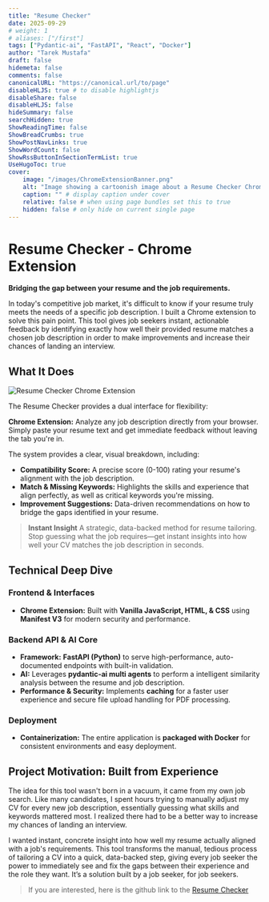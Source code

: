 ```yaml
---
title: "Resume Checker"
date: 2025-09-29
# weight: 1
# aliases: ["/first"]
tags: ["Pydantic-ai", "FastAPI", "React", "Docker"]
author: "Tarek Mustafa"
draft: false
hidemeta: false
comments: false
canonicalURL: "https://canonical.url/to/page"
disableHLJS: true # to disable highlightjs
disableShare: false
disableHLJS: false
hideSummary: false
searchHidden: true
ShowReadingTime: false
ShowBreadCrumbs: true
ShowPostNavLinks: true
ShowWordCount: false
ShowRssButtonInSectionTermList: true
UseHugoToc: true
cover:
    image: "/images/ChromeExtensionBanner.png"
    alt: "Image showing a cartoonish image about a Resume Checker Chrome extension"
    caption: "" # display caption under cover
    relative: false # when using page bundles set this to true
    hidden: false # only hide on current single page
---
```


# Resume Checker - Chrome Extension

**Bridging the gap between your resume and the job requirements.**

In today's competitive job market, it's difficult to know if your resume truly meets the needs of a specific job description. I built a Chrome extension to solve this  pain point. This tool gives job seekers instant, actionable feedback by identifying exactly how well their provided resume matches a chosen job description in order to make improvements and increase their chances of landing an interview.

## What It Does

![Resume Checker Chrome Extension](/images/resumeChecker.png)

The Resume Checker provides a dual interface for flexibility:

**Chrome Extension:** Analyze any job description directly from your browser. Simply paste your resume text and get immediate feedback without leaving the tab you're in.

The system provides a clear, visual breakdown, including:
*   **Compatibility Score:** A precise score (0-100) rating your resume's alignment with the job description.
*   **Match & Missing Keywords:** Highlights the skills and experience that align perfectly, as well as critical keywords you're missing.
*   **Improvement Suggestions:** Data-driven recommendations on how to bridge the gaps identified in your resume.

> **Instant Insight** A strategic, data-backed method for resume tailoring. Stop guessing what the job requires—get instant insights into how well your CV matches the job description in seconds.

## Technical Deep Dive

### **Frontend & Interfaces**
*   **Chrome Extension:** Built with **Vanilla JavaScript, HTML, & CSS** using **Manifest V3** for modern security and performance.

### **Backend API & AI Core**
*   **Framework:** **FastAPI (Python)** to serve high-performance, auto-documented endpoints with built-in validation.
*   **AI:** Leverages **pydantic-ai multi agents** to perform a intelligent similarity analysis between the resume and job description.
*   **Performance & Security:** Implements **caching** for a faster user experience and secure file upload handling for PDF processing.

### **Deployment**
*   **Containerization:** The entire application is **packaged with Docker** for consistent environments and easy deployment.


## Project Motivation: Built from Experience

The idea for this tool wasn't born in a vacuum, it came from my own job search. Like many candidates, I spent hours trying to manually adjust my CV for every new job description, essentially guessing what skills and keywords mattered most. I realized there had to be a better way to increase my chances of landing an interview.

I wanted instant, concrete insight into how well my resume actually aligned with a job's requirements. This tool transforms the manual, tedious process of tailoring a CV into a quick, data-backed step, giving every job seeker the power to immediately see and fix the gaps between their experience and the role they want. It’s a solution built by a job seeker, for job seekers.

> If you are interested, here is the github link to the [Resume Checker](https://github.com/TAMustafa/ResumeCheckerAPI)